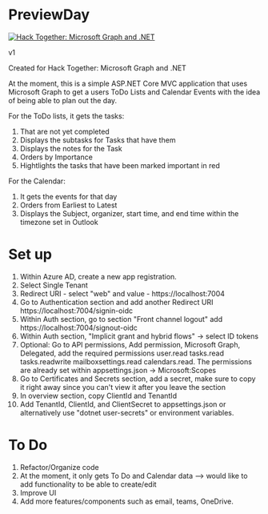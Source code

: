 # PreviewDay

[![Hack Together: Microsoft Graph and .NET](https://img.shields.io/badge/Microsoft%20-Hack--Together-orange?style=for-the-badge&logo=microsoft)](https://github.com/microsoft/hack-together)

v1

Created for Hack Together: Microsoft Graph and .NET

At the moment, this is a simple ASP.NET Core MVC application that uses Microsoft Graph to get a users ToDo Lists and Calendar Events
with the idea of being able to plan out the day. 

For the ToDo lists, it gets the tasks: 
1) That are not yet completed
2) Displays the subtasks for Tasks that have them
3) Displays the notes for the Task
4) Orders by Importance
5) Hightlights the tasks that have been marked important in red

For the Calendar:
1) It gets the events for that day
2) Orders from Earliest to Latest
2) Displays the Subject, organizer, start time, and end time within the timezone set in Outlook


# Set up

1) Within Azure AD, create a new app registration. 
2) Select Single Tenant
3) Redirect URI - select "web" and value - https://localhost:7004
4) Go to Authentication section and add another Redirect URI https://localhost:7004/signin-oidc
5) Within Auth section, go to section "Front channel logout" add https://localhost:7004/signout-oidc
6) Within Auth section, "Implicit grant and hybrid flows" -> select ID tokens
7) Optional: Go to API permissions, Add permission, Microsoft Graph, Delegated, add the required permissions 
user.read tasks.read tasks.readwrite mailboxsettings.read calendars.read.
The permissions are already set within appsettings.json -> Microsoft:Scopes
8) Go to Certificates and Secrets section, add a secret, make sure to copy it right away since you can't view it after you leave the section
9) In overview section, copy ClientId and TenantId
10) Add TenantId, ClientId, and ClientSecret to appsettings.json or alternatively use "dotnet user-secrets" or environment variables.

# To Do

1) Refactor/Organize code
2) At the moment, it only gets To Do and Calendar data --> would like to add functionality to be able to create/edit
3) Improve UI
4) Add more features/components such as email, teams, OneDrive.



